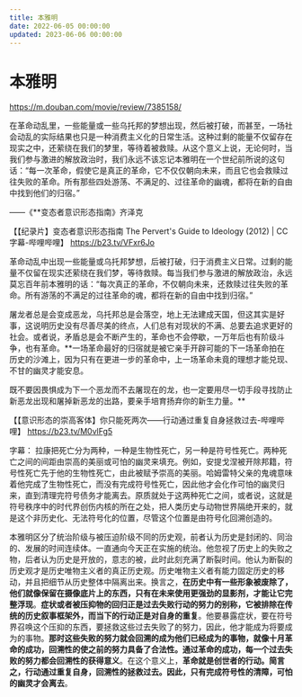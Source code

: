 ```yaml
---
title: 本雅明
date: 2022-06-05 00:00:00
updated: 2023-06-06 00:00:00
---
```



# 本雅明

https://m.douban.com/movie/review/7385158/

在革命动乱里，一些能量或一些乌托邦的梦想出现，然后被打破，而甚至，一场社会动乱的实际结果也只是一种消费主义化的日常生活。这种过剩的能量不仅留存在现实之中，还萦绕在我们的梦里，等待着被救赎。从这个意义上说，无论何时，当我们参与激进的解放政治时，我们永远不该忘记本雅明在一个世纪前所说的这句话：“每一次革命，假使它是真正的革命，它不仅仅朝向未来，而且它也会救赎过往失败的革命。所有那些四处游荡、不满足的、过往革命的幽魂，都将在新的自由中找到他们的归宿。”

——《**变态者意识形态指南》齐泽克



【【纪录片】变态者意识形态指南 The Pervert's Guide to Ideology (2012) | CC字幕-哔哩哔哩】 https://b23.tv/VFxr6Jo

革命动乱中出现一些能量或乌托邦梦想，后被打破，归于消费主义日常。过剩的能量不仅留在现实还萦绕在我们梦，等待救赎。每当我们参与激进的解放政治，永远莫忘百年前本雅明的话：“每次真正的革命，不仅朝向未来，还救赎过往失败的革命。所有游荡的不满足的过往革命的魂，都将在新的自由中找到归宿。”

屠龙者总是会变成恶龙，乌托邦总是会落空，地上无法建成天国，但这其实是好事，这说明历史没有尽善尽美的终点，人们总有对现状的不满、总要去追求更好的社会。或者说，矛盾总是会不断产生的，革命也不会停歇，一万年后也有阶级斗争，也有革命。**一场革命最好的归宿就是被它亲手开辟可能的下一场革命拍在历史的沙滩上，因为只有在更进一步的革命中，上一场革命未竟的理想才能兑现、不甘的幽灵才能安息。



既不要因畏惧成为下一个恶龙而不去屠现在的龙，也一定要用尽一切手段寻找防止新恶龙出现和屠掉新恶龙的出路，要亲手培育扬弃你的新生力量。**



【【意识形态的崇高客体】你只能死两次——行动通过重复自身拯救过去-哔哩哔哩】 https://b23.tv/M0vlFg5

字幕：
拉康把死亡分为两种，一种是生物性死亡，另一种是符号性死亡。两种死亡之间的间距由崇高的美丽或可怕的幽灵来填充。例如，安提戈涅被开除邦籍，符号性死亡先于他的生物性死亡，由此被赋予崇高的美丽。哈姆雷特父亲的鬼魂意味着他完成了生物性死亡，而没有完成符号性死亡，因此他才会化作可怕的幽灵归来，直到清理完符号债务才能离去。原质就处于这两种死亡之间，或者说，这就是符号秩序中的时代界创伤内核的所在之处，把人类历史与动物世界隔绝开来的，就是这个非历史化、无法符号化的位置，尽管这个位置是由符号化回溯创造的。

本雅明区分了统治阶级与被压迫阶级不同的历史观，前者认为历史是封闭的、同治的、发展的时间连续体。一直通向今天正在实施的统治。他忽视了历史上的失败之物，后者认为历史是开放的，意志的被，此时此刻充满了断裂时间。他认为断裂的历史观才是历史唯物主义者的真正历史观。历史唯物主义者有能力固定历史的移动，并且把细节从历史整体中隔离出来。换言之，**在历史中有一些形象被废除了，他们就像保留在摄像底片上的东西，只有在未来使用更强劲的显影剂，才能让它完整浮现**。**症状或者被压抑物的回归正是过去失败行动的努力的别称，它被排除在传统的历史叙事框架外，而当下的行动正是对自身的重复**。他要暴露症状，要在符号界召唤这个压抑的东西，要拯救这些过去失败了的努力，因此，他才能成为将要成为的事物。**那时这些失败的努力就会回溯的成为他们已经成为的事物，就像十月革命的成功，回溯性的使之前的努力具备了合法性。通过革命的成功，每一个过去失败的努力都会回溯性的获得意义**。在这个意义上，**革命就是创世者的行动。简言之，行动通过重复自身，回溯性的拯救过去。因此，只有完成符号性的清障，可怕的幽灵才会离去**。
